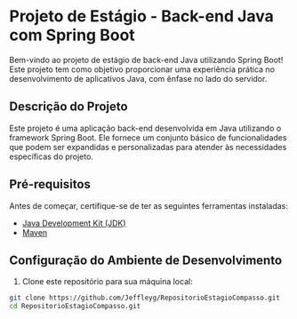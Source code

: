 
# Projeto de Estágio - Back-end Java com Spring Boot

Bem-vindo ao projeto de estágio de back-end Java utilizando Spring Boot! Este projeto tem como objetivo proporcionar uma experiência prática no desenvolvimento de aplicativos Java, com ênfase no lado do servidor.

## Descrição do Projeto

Este projeto é uma aplicação back-end desenvolvida em Java utilizando o framework Spring Boot. Ele fornece um conjunto básico de funcionalidades que podem ser expandidas e personalizadas para atender às necessidades específicas do projeto.

## Pré-requisitos

Antes de começar, certifique-se de ter as seguintes ferramentas instaladas:

- [Java Development Kit (JDK)](https://www.oracle.com/java/technologies/javase-downloads.html)
- [Maven](https://maven.apache.org/)

## Configuração do Ambiente de Desenvolvimento

1. Clone este repositório para sua máquina local:

```bash
git clone https://github.com/Jeffleyg/RepositorioEstagioCompasso.git
cd RepositorioEstagioCompasso.git
